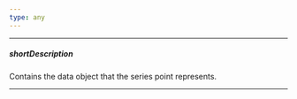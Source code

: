 ```yaml
---
type: any
---
```

---
##### shortDescription
Contains the data object that the series point represents.

---
